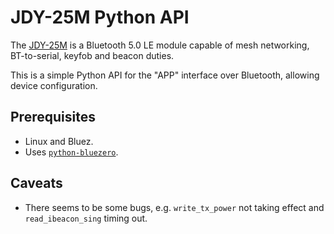 # JDY-25M Python API

The [JDY-25M](https://w.electrodragon.com/w/Category:JDY-25M) is a
Bluetooth 5.0 LE module capable of mesh networking, BT-to-serial,
keyfob and beacon duties.

This is a simple Python API for the "APP" interface over Bluetooth,
allowing device configuration.

## Prerequisites

* Linux and Bluez.
* Uses [`python-bluezero`](https://github.com/ukBaz/python-bluezero/).

## Caveats

* There seems to be some bugs, e.g. `write_tx_power` not taking effect
  and `read_ibeacon_sing` timing out.

